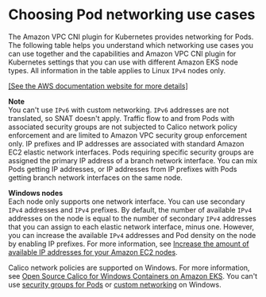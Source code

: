 # Choosing Pod networking use cases<a name="pod-networking-use-cases"></a>

The Amazon VPC CNI plugin for Kubernetes provides networking for Pods\. The following table helps you understand which networking use cases you can use together and the capabilities and Amazon VPC CNI plugin for Kubernetes settings that you can use with different Amazon EKS node types\. All information in the table applies to Linux `IPv4` nodes only\.

[\[See the AWS documentation website for more details\]](http://docs.aws.amazon.com/eks/latest/userguide/pod-networking-use-cases.html)

**Note**  
You can't use `IPv6` with custom networking\.
`IPv6` addresses are not translated, so SNAT doesn't apply\.
Traffic flow to and from Pods with associated security groups are not subjected to Calico network policy enforcement and are limited to Amazon VPC security group enforcement only\. 
IP prefixes and IP addresses are associated with standard Amazon EC2 elastic network interfaces\. Pods requiring specific security groups are assigned the primary IP address of a branch network interface\. You can mix Pods getting IP addresses, or IP addresses from IP prefixes with Pods getting branch network interfaces on the same node\.

**Windows nodes**  
Each node only supports one network interface\. You can use secondary `IPv4` addresses and `IPv4` prefixes\. By default, the number of available `IPv4` addresses on the node is equal to the number of secondary `IPv4` addresses that you can assign to each elastic network interface, minus one\. However, you can increase the available `IPv4` addresses and Pod density on the node by enabling IP prefixes\. For more information, see [Increase the amount of available IP addresses for your Amazon EC2 nodes](cni-increase-ip-addresses.md)\.

Calico network policies are supported on Windows\. For more information, see [Open Source Calico for Windows Containers on Amazon EKS](https://aws.amazon.com/blogs/containers/open-source-calico-for-windows-containers-on-amazon-eks/)\. You can't use [security groups for Pods](security-groups-for-pods.md) or [custom networking](cni-custom-network.md) on Windows\.